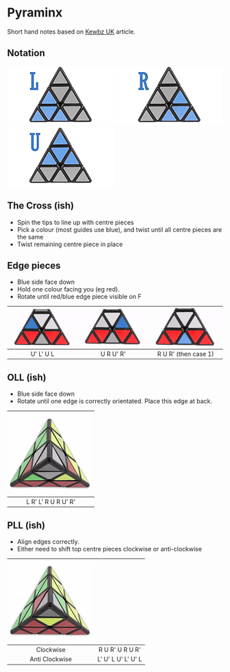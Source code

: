 # Pyraminx
Short hand notes based on [Kewbz UK](https://www.kewbz.co.uk/blogs/solutions/how-to-solve-a-pyraminx) article.

## Notation
![Left Notation](./img/pyraminx-notation-l.png)
![Right Notation](./img/pyraminx-notation-r.png)
![Up Notation](./img/pyraminx-notation-u.png)

## The Cross (ish)
* Spin the tips to line up with centre pieces
* Pick a colour (most guides use blue), and twist until all centre pieces are the same
* Twist remaining centre piece in place

## Edge pieces
* Blue side face down
* Hold one colour facing you (eg red).
* Rotate until red/blue edge piece visible on F

| ![Edge Left](./img/pyraminx-edge-l.png) | ![Edge Right](./img/pyraminx-edge-r.png) | ![Edge Bottom](./img/pyraminx-edge-bottom.png) |
| :---: | :---: | :---: |
| U' L' U L | U R U' R' | R U R'   (then case 1)

## OLL (ish)
* Blue side face down
* Rotate until one edge is correctly orientated. Place this edge at back.

| ![OLL](./img/pyraminx-oll.png) |
| :---: |
| L R' L' R U R U' R' |

## PLL (ish)
* Align edges correctly.
* Either need to shift top centre pieces clockwise or anti-clockwise

| ![PLL](./img/pyraminx-pll.png) | |
| :---: | :---: |
| Clockwise | R U R' U R U R' |
| Anti Clockwise | L' U' L U' L' U' L |
